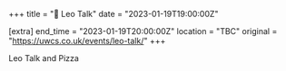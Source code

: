 +++
title = "🎤 Leo Talk"
date = "2023-01-19T19:00:00Z"

[extra]
end_time = "2023-01-19T20:00:00Z"
location = "TBC"
original = "https://uwcs.co.uk/events/leo-talk/"
+++

Leo Talk and Pizza
